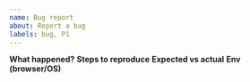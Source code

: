 ```yaml
---
name: Bug report
about: Report a bug
labels: bug, P1
---
```


**What happened?**
**Steps to reproduce**
**Expected vs actual**
**Env (browser/OS)**
